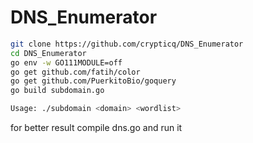 # DNS_Enumerator


```bash
git clone https://github.com/crypticq/DNS_Enumerator
cd DNS_Enumerator
go env -w GO111MODULE=off
go get github.com/fatih/color
go get github.com/PuerkitoBio/goquery
go build subdomain.go 
```


```bash
Usage: ./subdomain <domain> <wordlist>
```


for better result compile dns.go and run it
